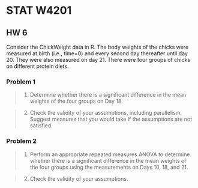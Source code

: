 # STAT W4201

## HW 6

Consider the ChickWeight data in R. 
The body weights of the chicks were measured at birth (i.e., time=0) and every second day thereafter until day 20. 
They were also measured on day 21. There were four groups of chicks on different protein diets.

### Problem 1
> 1. Determine whether there is a significant difference in the mean weights of the four groups on Day 18.

> 2. Check the validity of your assumptions, including parallelism. 
Suggest measures that you would take if the assumptions are not satisfied.

### Problem 2
> 1. Perform an appropriate repeated measures ANOVA to determine whether there is a significant difference 
in the mean weights of the four groups using the measurements on Days 10, 18, and 21.

> 2. Check the validity of your assumptions.
